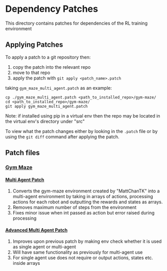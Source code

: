 # Dependency Patches

This directory contains patches for dependencies of the RL training environment

## Applying Patches

To apply a patch to a git repository then:

1. copy the patch into the relevant repo
2. move to that repo
3. apply the patch with `git apply <patch_name>.patch`

taking `gym_maze_multi_agent.patch` as an example:

```
cp ./gym_maze_multi_agent.patch <path_to_installed_repo>/gym-maze/
cd <path_to_installed_repo>/gym-maze/
git apply gym_maze_multi_agent.patch
```

Note: if installed using pip in a virtual env then the repo may be located in the virtual env's directory under "src"

To view what the patch changes either by looking in the `.patch` file or by using the `git diff` command after applying the patch.

## Patch files

### [Gym Maze](https://github.com/MattChanTK/gym-maze)

#### [Multi Agent Patch](gym_maze_multi_agent.patch)

1. Converts the gym-maze environment created by "MattChanTK" into a multi-agent environment by taking in arrays of actions, processing actions for each robot and outputting the rewards and states as arrays.
2. Removes maximum number of steps from the environment
3. Fixes minor issue when int passed as action but error raised during processing

#### [Advanced Multi Agent Patch](gym_maze_advanced_multi_agent.patch)

1. Improves upon previous patch by making env check whether it is used as single agent or multi-agent
2. Will have same functionality as previously for multi-agent use
3. For single agent use does not require or output actions, states etc. inside arrays


